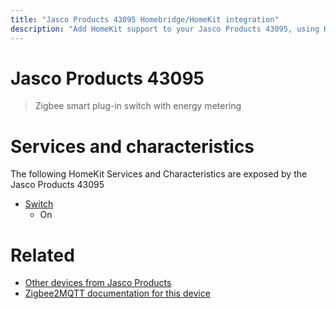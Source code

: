 ```yaml
---
title: "Jasco Products 43095 Homebridge/HomeKit integration"
description: "Add HomeKit support to your Jasco Products 43095, using Homebridge, Zigbee2MQTT and homebridge-z2m."
---
```

<!---
This file has been GENERATED using src/docgen/docgen.ts
DO NOT EDIT THIS FILE MANUALLY!
-->
# Jasco Products 43095
> Zigbee smart plug-in switch with energy metering


# Services and characteristics
The following HomeKit Services and Characteristics are exposed by
the Jasco Products 43095

* [Switch](../../switch.md)
  * On


# Related
* [Other devices from Jasco Products](../index.md#jasco_products)
* [Zigbee2MQTT documentation for this device](https://www.zigbee2mqtt.io/devices/43095.html)